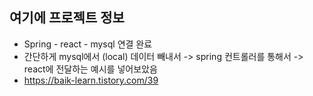 ## 여기에 프로젝트 정보
- Spring - react - mysql 연결 완료
- 간단하게 mysql에서 (local) 데이터 빼내서 -> spring 컨트롤러를 통해서 -> react에 전달하는 예시를 넣어보았음
- https://baik-learn.tistory.com/39
 